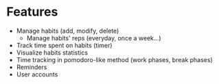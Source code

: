 # Features

* Manage habits (add, modify, delete)
  * Manage habits' reps (everyday, once a week...)
* Track time spent on habits (timer)
* Visualize habits statistics
* Time tracking in pomodoro-like method (work phases, break phases)
* Reminders
* User accounts
